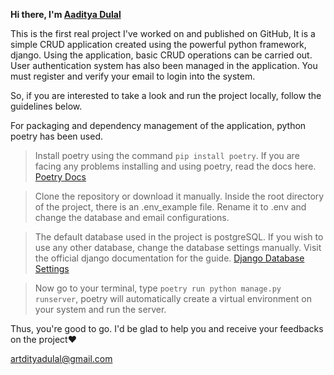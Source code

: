 **Hi there, I'm [Aaditya Dulal](https://aadityadulal.com/)**

This is the first real project I've worked on and published on GitHub, It is
a simple CRUD application created using the powerful python framework, django.
Using the application, basic CRUD operations can be carried out.
User authentication system has also been managed in the application.
You must register and verify your email to login into the system.

So, if you are interested to take a look and run the project locally, follow the
guidelines below.

For packaging and dependency management of the application, python poetry has
been used.

>Install poetry using the command `pip install poetry`. If you are facing
any problems installing and using poetry, read the docs here. [Poetry Docs](https://python-poetry.org/docs/)

>Clone the repository or download it manually.
Inside the root directory of the project, there is an .env_example file.
Rename it to .env and change the database and email configurations.

>The default database used in the project is postgreSQL. If you wish to use any
other database, change the database settings manually. Visit the official django
documentation for the guide. [Django Database Settings](https://docs.djangoproject.com/en/3.2/ref/settings/#databases)

>Now go to your terminal, type `poetry run python manage.py runserver`,
poetry will automatically create a virtual environment on your system
and run the server. 

Thus, you're good to go. I'd be glad to help you and
receive your feedbacks on the project:heart:

artdityadulal@gmail.com